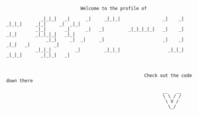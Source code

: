 
                                Welcome to the profile of
                                                                    
                 _|_|_|   _|      _|     _|_|_|                _|    _|     _|_|_|     _|_|     _|  _|_|
               _|_|       _|      _|   _|         _|_|_|_|_|   _|    _|   _|_|       _|_|_|_|   _|_|
                   _|_|     _|  _|     _|                      _|    _|       _|_|   _|         _|
               _|_|_|         _|         _|_|_|                  _|_|_|   _|_|_|       _|_|_|   _|
               

                                                    
                                                        Check out the code down there
                                                    
                                                               __   __
                                                               \ \ / /
                                                                \ V /
                                                                 \_/
